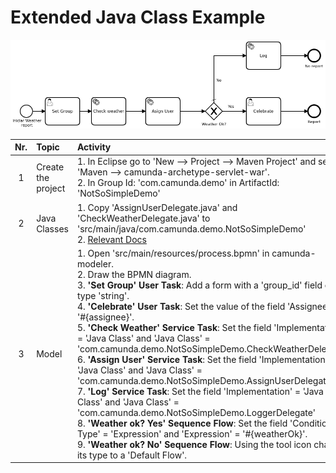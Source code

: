 # Extended Java Class Example

![BPMN Diagram](weatherOk2.png)

|   Nr. | Topic              | Activity                                                                                                                                                                                                                                                                                                                                                                                                                                                                                                                                                                                                                                                                                                                                                                                                                                                                                                                                                                                                |
| :---: | :---               | :---                                                                                                                                                                                                                                                                                                                                                                                                                                                                                                                                                                                                                                                                                                                                                                                                                                                                                                                                                                                                    |
|     1 | Create the project | 1. In Eclipse go to 'New --> Project --> Maven Project' and select 'Maven --> camunda-archetype-servlet-war'.  <br> 2. In Group Id: 'com.camunda.demo' in ArtifactId: 'NotSoSimpleDemo'                                                                                                                                                                                                                                                                                                                                                                                                                                                                                                                                                                                                                                                                                                                                                                                                                 |
|     2 | Java Classes       | 1. Copy 'AssignUserDelegate.java' and 'CheckWeatherDelegate.java' to 'src/main/java/com.camunda.demo.NotSoSimpleDemo' <br> 2. [Relevant Docs](https://docs.camunda.org/javadoc/camunda-bpm-platform/7.8/org/camunda/bpm/engine/identity/class-use/UserQuery.html)                                                                                                                                                                                                                                                                                                                                                                                                                                                                                                                                                                                                                                                                                                                                      |
|     3 | Model              | 1. Open 'src/main/resources/process.bpmn' in camunda-modeler. <br> 2. Draw the BPMN diagram. <br> 3. **'Set Group' User Task**: Add a form with a 'group_id' field of type 'string'. <br> 4. **'Celebrate' User Task**: Set the value of the field 'Assignee' to '#{assignee}'. <br> 5. **'Check Weather' Service Task**: Set the field 'Implementation' = 'Java Class' and 'Java Class' = 'com.camunda.demo.NotSoSimpleDemo.CheckWeatherDelegate' <br> 6. **'Assign User' Service Task**: Set the field 'Implementation' = 'Java Class' and 'Java Class' = 'com.camunda.demo.NotSoSimpleDemo.AssignUserDelegate' <br> 7. **'Log' Service Task**: Set the field 'Implementation' = 'Java Class' and 'Java Class' = 'com.camunda.demo.NotSoSimpleDemo.LoggerDelegate' <br> 8. **'Weather ok? Yes' Sequence Flow**: Set the field 'Condition Type' = 'Expression' and 'Expression' = '#{weatherOk}'. <br> 9. **'Weather ok? No' Sequence Flow**: Using the tool icon change its type to a 'Default Flow'. |
